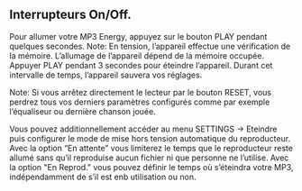 ## Interrupteurs On/Off.

Pour allumer votre MP3 Energy, appuyez sur le bouton PLAY pendant quelques secondes.
Note: En tension, l’appareil effectue une vérification de la mémoire. L’allumage de l’appareil dépend de la mémoire occupée.
Appuyer PLAY pendant 3 secondes pour éteindre l’appareil. Durant cet intervalle de temps, l’appareil sauvera vos réglages.

Note: Si vous arrêtez directement le lecteur par le bouton RESET, vous perdrez tous vos derniers paramètres configurés comme par
exemple l’équaliseur ou dernière chanson jouée.

Vous pouvez additionnellement accéder au menu SETTINGS -> Eteindre puis configurer le mode de mise hors tension automatique du reproducteur. Avec la option “En attente” vous limiterez le temps que le reproducteur reste allumé sans qu’il reproduise aucun fichier ni que personne ne l’utilise. Avec la option "En Reprod." vous pouvez définir le temps où s’éteindra votre MP3, indépendamment de s’il est enb utilisation ou non.


